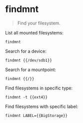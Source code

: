 findmnt
=======

> Find your filesystem.

List all mounted filesystems:

    findmnt

Search for a device:

    findmnt {{/dev/sdb1}}

Search for a mountpoint:

    findmnt {{/}}

Find filesystems in specific type:

    findmnt -t {{ext4}}

Find filesystems with specific label:

    findmnt LABEL={{BigStorage}}
